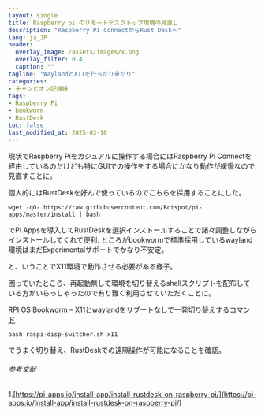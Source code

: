 ```yaml
---
layout: single
title: Raspberry pi のリモートデスクトップ環境の見直し
description: "Raspberry Pi ConnectからRust Deskへ"
lang: ja_JP
header:
  overlay_image: /assets/images/x.png
  overlay_filter: 0.4
  caption: ""
tagline: "WaylandとX11を行ったり来たり"
categories: 
- チャンピオン記録帳
tags:
- Raspberry Pi
- bookworm 
- RustDesk
toc: false
last_modified_at: 2025-03-10
---
```


現状でRaspberry Piをカジュアルに操作する場合にはRaspberry Pi Connectを経由しているのだけども特にGUIでの操作をする場合にかなり動作が緩慢なので見直すことに。  
  
個人的にはRustDeskを好んで使っているのでこちらを採用することにした。  


```
wget -qO- https://raw.githubusercontent.com/Botspot/pi-apps/master/install | bash
```

でPi Appsを導入してRustDeskを選択インストールすることで諸々調整しながらインストールしてくれて便利.
ところがbookwormで標準採用しているwayland環境はまだExperimentalサポートでかなり不安定。  
  
と、いうことでX11環境で動作させる必要がある様子。  
  
困っていたところ、再起動無しで環境を切り替えるshellスクリプトを配布している方がいらっしゃったので有り難く利用させていただくことに。  

[RPI OS Bookworm – X11とwaylandをリブートなしで一発切り替えするコマンド](https://yagiful.com/blog/raspi-bookworm-switch/)

```
bash raspi-disp-switcher.sh x11
```
でうまく切り替え、RustDeskでの遠隔操作が可能になることを確認。  


###### 参考文献
1.[https://pi-apps.io/install-app/install-rustdesk-on-raspberry-pi/](https://pi-apps.io/install-app/install-rustdesk-on-raspberry-pi/)


